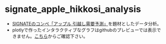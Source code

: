 # signate_apple_hikkosi_analysis
- [SIGNATEのコンペ「アップル 引越し需要予測」][1]を題材としたデータ分析。
- plotlyで作ったインタラクティブなグラフはgithubのプレビューでは表示できません。[こちら][2]からご確認下さい。

[1]: https://user.competition.signate.jp/ja/competition/detail/?competition=ada98a13ab224468b1c7191d819d7646
[2]: https://t0bbut.github.io/signate_apple_hikkosi_analysis/
